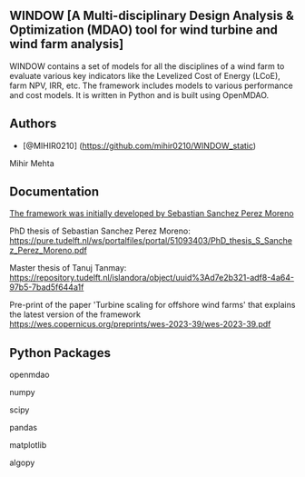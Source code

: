 
## WINDOW [A Multi-disciplinary Design Analysis & Optimization (MDAO) tool for wind turbine and wind farm analysis]

WINDOW contains a set of models for all the disciplines of a wind farm to evaluate various key indicators like the Levelized Cost of Energy (LCoE), farm NPV, IRR, etc. The framework includes models to various performance and cost models. It is written in Python and is built using OpenMDAO.




## Authors

- [@MIHIR0210] (https://github.com/mihir0210/WINDOW_static)

Mihir Mehta
## Documentation

[The framework was initially developed by Sebastian Sanchez Perez Moreno ](https://pure.tudelft.nl/ws/portalfiles/portal/51093403/PhD_thesis_S_Sanchez_Perez_Moreno.pdf)

PhD thesis of Sebastian Sanchez Perez Moreno: https://pure.tudelft.nl/ws/portalfiles/portal/51093403/PhD_thesis_S_Sanchez_Perez_Moreno.pdf

Master thesis of Tanuj Tanmay:
https://repository.tudelft.nl/islandora/object/uuid%3Ad7e2b321-adf8-4a64-97b5-7bad5f644a1f

Pre-print of the paper 'Turbine scaling for offshore wind farms' that explains the latest version of the framework
https://wes.copernicus.org/preprints/wes-2023-39/wes-2023-39.pdf

## Python Packages

openmdao

numpy

scipy

pandas

matplotlib

algopy
